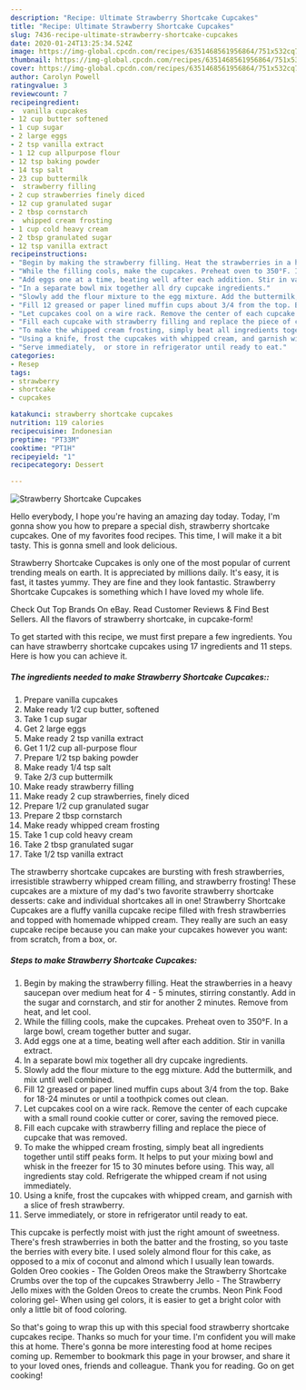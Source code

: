 ```yaml
---
description: "Recipe: Ultimate Strawberry Shortcake Cupcakes"
title: "Recipe: Ultimate Strawberry Shortcake Cupcakes"
slug: 7436-recipe-ultimate-strawberry-shortcake-cupcakes
date: 2020-01-24T13:25:34.524Z
image: https://img-global.cpcdn.com/recipes/6351468561956864/751x532cq70/strawberry-shortcake-cupcakes-recipe-main-photo.jpg
thumbnail: https://img-global.cpcdn.com/recipes/6351468561956864/751x532cq70/strawberry-shortcake-cupcakes-recipe-main-photo.jpg
cover: https://img-global.cpcdn.com/recipes/6351468561956864/751x532cq70/strawberry-shortcake-cupcakes-recipe-main-photo.jpg
author: Carolyn Powell
ratingvalue: 3
reviewcount: 7
recipeingredient:
-  vanilla cupcakes
- 12 cup butter softened
- 1 cup sugar
- 2 large eggs
- 2 tsp vanilla extract
- 1 12 cup allpurpose flour
- 12 tsp baking powder
- 14 tsp salt
- 23 cup buttermilk
-  strawberry filling
- 2 cup strawberries finely diced
- 12 cup granulated sugar
- 2 tbsp cornstarch
-  whipped cream frosting
- 1 cup cold heavy cream
- 2 tbsp granulated sugar
- 12 tsp vanilla extract
recipeinstructions:
- "Begin by making the strawberry filling. Heat the strawberries in a heavy saucepan over medium heat for 4 - 5 minutes, stirring constantly. Add in the sugar and cornstarch, and stir for another 2 minutes. Remove from heat, and let cool."
- "While the filling cools, make the cupcakes. Preheat oven to 350°F. In a large bowl, cream together butter and sugar."
- "Add eggs one at a time, beating well after each addition. Stir in vanilla extract."
- "In a separate bowl mix together all dry cupcake ingredients."
- "Slowly add the flour mixture to the egg mixture. Add the buttermilk, and mix until well combined."
- "Fill 12 greased or paper lined muffin cups about 3/4 from the top. Bake for 18-24 minutes or until a toothpick comes out clean."
- "Let cupcakes cool on a wire rack. Remove the center of each cupcake with a small round cookie cutter or corer, saving the removed piece."
- "Fill each cupcake with strawberry filling and replace the piece of cupcake that was removed."
- "To make the whipped cream frosting, simply beat all ingredients together until stiff peaks form. It helps to put your mixing bowl and whisk in the freezer for 15 to 30 minutes before using. This way, all ingredients stay cold. Refrigerate the whipped cream if not using immediately."
- "Using a knife, frost the cupcakes with whipped cream, and garnish with a slice of fresh strawberry."
- "Serve immediately,  or store in refrigerator until ready to eat."
categories:
- Resep
tags:
- strawberry
- shortcake
- cupcakes

katakunci: strawberry shortcake cupcakes
nutrition: 119 calories
recipecuisine: Indonesian
preptime: "PT33M"
cooktime: "PT1H"
recipeyield: "1"
recipecategory: Dessert

---
```



![Strawberry Shortcake Cupcakes](https://img-global.cpcdn.com/recipes/6351468561956864/751x532cq70/strawberry-shortcake-cupcakes-recipe-main-photo.jpg)

Hello everybody, I hope you're having an amazing day today. Today, I'm gonna show you how to prepare a special dish, strawberry shortcake cupcakes. One of my favorites food recipes. This time, I will make it a bit tasty. This is gonna smell and look delicious.

Strawberry Shortcake Cupcakes is only one of the most popular of current trending meals on earth. It is appreciated by millions daily. It's easy, it is fast, it tastes yummy. They are fine and they look fantastic. Strawberry Shortcake Cupcakes is something which I have loved my whole life.

Check Out Top Brands On eBay. Read Customer Reviews &amp; Find Best Sellers. All the flavors of strawberry shortcake, in cupcake-form!


To get started with this recipe, we must first prepare a few ingredients. You can have strawberry shortcake cupcakes using 17 ingredients and 11 steps. Here is how you can achieve it.

##### The ingredients needed to make Strawberry Shortcake Cupcakes::

1. Prepare  vanilla cupcakes
1. Make ready 1/2 cup butter, softened
1. Take 1 cup sugar
1. Get 2 large eggs
1. Make ready 2 tsp vanilla extract
1. Get 1 1/2 cup all-purpose flour
1. Prepare 1/2 tsp baking powder
1. Make ready 1/4 tsp salt
1. Take 2/3 cup buttermilk
1. Make ready  strawberry filling
1. Make ready 2 cup strawberries, finely diced
1. Prepare 1/2 cup granulated sugar
1. Prepare 2 tbsp cornstarch
1. Make ready  whipped cream frosting
1. Take 1 cup cold heavy cream
1. Take 2 tbsp granulated sugar
1. Take 1/2 tsp vanilla extract


The strawberry shortcake cupcakes are bursting with fresh strawberries, irresistible strawberry whipped cream filling, and strawberry frosting! These cupcakes are a mixture of my dad&#39;s two favorite strawberry shortcake desserts: cake and individual shortcakes all in one! Strawberry Shortcake Cupcakes are a fluffy vanilla cupcake recipe filled with fresh strawberries and topped with homemade whipped cream. They really are such an easy cupcake recipe because you can make your cupcakes however you want: from scratch, from a box, or. 

##### Steps to make Strawberry Shortcake Cupcakes:

1. Begin by making the strawberry filling. Heat the strawberries in a heavy saucepan over medium heat for 4 - 5 minutes, stirring constantly. Add in the sugar and cornstarch, and stir for another 2 minutes. Remove from heat, and let cool.
1. While the filling cools, make the cupcakes. Preheat oven to 350°F. In a large bowl, cream together butter and sugar.
1. Add eggs one at a time, beating well after each addition. Stir in vanilla extract.
1. In a separate bowl mix together all dry cupcake ingredients.
1. Slowly add the flour mixture to the egg mixture. Add the buttermilk, and mix until well combined.
1. Fill 12 greased or paper lined muffin cups about 3/4 from the top. Bake for 18-24 minutes or until a toothpick comes out clean.
1. Let cupcakes cool on a wire rack. Remove the center of each cupcake with a small round cookie cutter or corer, saving the removed piece.
1. Fill each cupcake with strawberry filling and replace the piece of cupcake that was removed.
1. To make the whipped cream frosting, simply beat all ingredients together until stiff peaks form. It helps to put your mixing bowl and whisk in the freezer for 15 to 30 minutes before using. This way, all ingredients stay cold. Refrigerate the whipped cream if not using immediately.
1. Using a knife, frost the cupcakes with whipped cream, and garnish with a slice of fresh strawberry.
1. Serve immediately,  or store in refrigerator until ready to eat.


This cupcake is perfectly moist with just the right amount of sweetness. There&#39;s fresh strawberries in both the batter and the frosting, so you taste the berries with every bite. I used solely almond flour for this cake, as opposed to a mix of coconut and almond which I usually lean towards. Golden Oreo cookies - The Golden Oreos make the Strawberry Shortcake Crumbs over the top of the cupcakes Strawberry Jello - The Strawberry Jello mixes with the Golden Oreos to create the crumbs. Neon Pink Food coloring gel- When using gel colors, it is easier to get a bright color with only a little bit of food coloring. 

So that's going to wrap this up with this special food strawberry shortcake cupcakes recipe. Thanks so much for your time. I'm confident you will make this at home. There's gonna be more interesting food at home recipes coming up. Remember to bookmark this page in your browser, and share it to your loved ones, friends and colleague. Thank you for reading. Go on get cooking!
